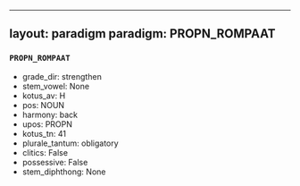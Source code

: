 
---
layout: paradigm
paradigm: PROPN_ROMPAAT
---
### ` PROPN_ROMPAAT `


* grade_dir: strengthen
* stem_vowel: None
* kotus_av: H
* pos: NOUN
* harmony: back
* upos: PROPN
* kotus_tn: 41
* plurale_tantum: obligatory
* clitics: False
* possessive: False
* stem_diphthong: None
